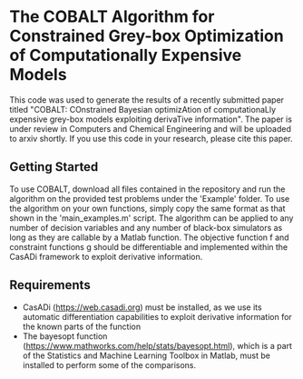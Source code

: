 # The COBALT Algorithm for Constrained Grey-box Optimization of Computationally Expensive Models

This code was used to generate the results of a recently submitted paper titled "COBALT: COnstrained Bayesian optimizAtion of computationaLly expensive grey-box models exploiting derivaTive information". The paper is under review in Computers and Chemical Engineering and will be uploaded to arxiv shortly. If you use this code in your research, please cite this paper.

## Getting Started

To use COBALT, download all files contained in the repository and run the algorithm on the provided test problems under the 'Example' folder. To use the algorithm on your own functions, simply copy the same format as that shown in the 'main_examples.m' script. The algorithm can be applied to any number of decision variables and any number of black-box simulators as long as they are callable by a Matlab function. The objective function f and constraint functions g should be differentiable and implemented within the CasADi framework to exploit derivative information. 

## Requirements

* CasADi (https://web.casadi.org) must be installed, as we use its automatic differentiation capabilities to exploit derivative information for the known parts of the function 
* The bayesopt function (https://www.mathworks.com/help/stats/bayesopt.html), which is a part of the Statistics and Machine Learning Toolbox in Matlab, must be installed to perform some of the comparisons. 
